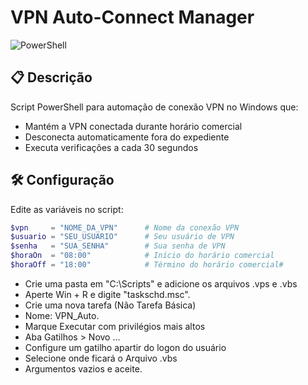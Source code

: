 # VPN Auto-Connect Manager

![PowerShell](https://img.shields.io/badge/PowerShell-%235391FE.svg?style=for-the-badge&logo=powershell&logoColor=white)

## 📋 Descrição

Script PowerShell para automação de conexão VPN no Windows que:
- Mantém a VPN conectada durante horário comercial
- Desconecta automaticamente fora do expediente
- Executa verificações a cada 30 segundos

## 🛠 Configuração

Edite as variáveis no script:

```powershell
$vpn     = "NOME_DA_VPN"      # Nome da conexão VPN
$usuario = "SEU_USUARIO"      # Seu usuário de VPN
$senha   = "SUA_SENHA"        # Sua senha de VPN
$horaOn  = "08:00"            # Início do horário comercial
$horaOff = "18:00"            # Término do horário comercial#
````

- Crie uma pasta em "C:\Scripts\" e adicione os arquivos .vps e .vbs
- Aperte Win + R e digite "taskschd.msc".
- Crie uma nova tarefa (Não Tarefa Básica)
- Nome: VPN_Auto.
- Marque Executar com privilégios mais altos
- Aba Gatilhos > Novo ... 
- Configure um gatilho apartir do logon do usuário
- Selecione onde ficará o Arquivo .vbs
- Argumentos vazios e aceite.